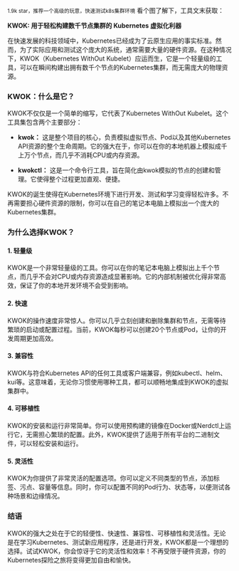 
<small>1.9k star，推荐一个高级的玩意，快速测试k8s集群环境</small>
看个图了解下，工具文末获取：



**KWOK: 用于轻松构建数千节点集群的 Kubernetes 虚拟化利器**

在快速发展的科技领域中，Kubernetes已经成为了云原生应用的事实标准。然而，为了实际应用和测试这个庞大的系统，通常需要大量的硬件资源。在这种情况下，KWOK（Kubernetes WithOut Kubelet）应运而生，它是一个轻量级的工具，可以在瞬间构建出拥有数千个节点的Kubernetes集群，而无需庞大的物理资源。

### **KWOK：什么是它？**
KWOK不仅仅是一个简单的缩写，它代表了Kubernetes WithOut Kubelet。这个工具集包含两个主要部分：

- **kwok：** 这是整个项目的核心，负责模拟虚拟节点、Pod以及其他Kubernetes API资源的整个生命周期。它的强大在于，你可以在你的本地机器上模拟成千上万个节点，而几乎不消耗CPU或内存资源。

- **kwokctl：** 这是一个命令行工具，旨在简化由kwok模拟的节点的创建和管理。它使得整个过程更加直观、便捷。

KWOK的诞生使得在Kubernetes环境下进行开发、测试和学习变得轻松许多。不再需要担心硬件资源的限制，你可以在自己的笔记本电脑上模拟出一个庞大的Kubernetes集群。

### **为什么选择KWOK？**

#### **1. 轻量级**
KWOK是一个非常轻量级的工具。你可以在你的笔记本电脑上模拟出上千个节点，而几乎不会对CPU或内存资源造成显著影响。它的内部机制被优化得非常高效，保证了你的本地开发环境不会受到影响。

#### **2. 快速**
KWOK的操作速度非常惊人。你可以几乎立刻创建和删除集群和节点，无需等待繁琐的启动或配置过程。当前，KWOK每秒可以创建20个节点或Pod，让你的开发周期更加高效。

#### **3. 兼容性**
KWOK与符合Kubernetes API的任何工具或客户端兼容，例如kubectl、helm、kui等。这意味着，无论你习惯使用哪种工具，都可以顺畅地集成到KWOK的虚拟集群中。

#### **4. 可移植性**
KWOK的安装和运行非常简单。你可以使用预构建的镜像在Docker或Nerdctl上运行它，无需担心繁琐的配置。此外，KWOK提供了适用于所有平台的二进制文件，可以轻松安装和运行。

#### **5. 灵活性**
KWOK为你提供了非常灵活的配置选项。你可以定义不同类型的节点，添加标签、污点、容量等信息。同时，你可以配置不同的Pod行为、状态等，以便测试各种场景和边缘情况。

### **结语**

KWOK的强大之处在于它的轻便性、快速性、兼容性、可移植性和灵活性。无论是在学习Kubernetes、测试新应用程序，还是进行开发，KWOK都是一个理想的选择。试试KWOK，你会惊讶于它的灵活性和效率！不再受限于硬件资源，你的Kubernetes探险之旅将变得更加自由和愉快。